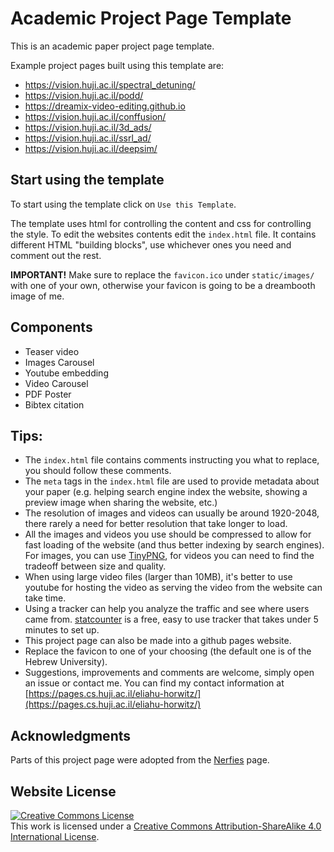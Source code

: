 # Academic Project Page Template
This is an academic paper project page template.


Example project pages built using this template are:
- https://vision.huji.ac.il/spectral_detuning/
- https://vision.huji.ac.il/podd/
- https://dreamix-video-editing.github.io
- https://vision.huji.ac.il/conffusion/
- https://vision.huji.ac.il/3d_ads/
- https://vision.huji.ac.il/ssrl_ad/
- https://vision.huji.ac.il/deepsim/
 

 
## Start using the template
To start using the template click on `Use this Template`.

The template uses html for controlling the content and css for controlling the style. 
To edit the websites contents edit the `index.html` file. It contains different HTML "building blocks", use whichever ones you need and comment out the rest.  

**IMPORTANT!** Make sure to replace the `favicon.ico` under `static/images/` with one of your own, otherwise your favicon is going to be a dreambooth image of me.

## Components
- Teaser video
- Images Carousel
- Youtube embedding
- Video Carousel
- PDF Poster
- Bibtex citation

## Tips:
- The `index.html` file contains comments instructing you what to replace, you should follow these comments.
- The `meta` tags in the `index.html` file are used to provide metadata about your paper 
(e.g. helping search engine index the website, showing a preview image when sharing the website, etc.)
- The resolution of images and videos can usually be around 1920-2048, there rarely a need for better resolution that take longer to load. 
- All the images and videos you use should be compressed to allow for fast loading of the website (and thus better indexing by search engines). For images, you can use [TinyPNG](https://tinypng.com), for videos you can need to find the tradeoff between size and quality.
- When using large video files (larger than 10MB), it's better to use youtube for hosting the video as serving the video from the website can take time.
- Using a tracker can help you analyze the traffic and see where users came from. [statcounter](https://statcounter.com) is a free, easy to use tracker that takes under 5 minutes to set up. 
- This project page can also be made into a github pages website.
- Replace the favicon to one of your choosing (the default one is of the Hebrew University). 
- Suggestions, improvements and comments are welcome, simply open an issue or contact me. You can find my contact information at [https://pages.cs.huji.ac.il/eliahu-horwitz/](https://pages.cs.huji.ac.il/eliahu-horwitz/)

## Acknowledgments
Parts of this project page were adopted from the [Nerfies](https://nerfies.github.io/) page.

## Website License
<a rel="license" href="http://creativecommons.org/licenses/by-sa/4.0/"><img alt="Creative Commons License" style="border-width:0" src="https://i.creativecommons.org/l/by-sa/4.0/88x31.png" /></a><br />This work is licensed under a <a rel="license" href="http://creativecommons.org/licenses/by-sa/4.0/">Creative Commons Attribution-ShareAlike 4.0 International License</a>.
